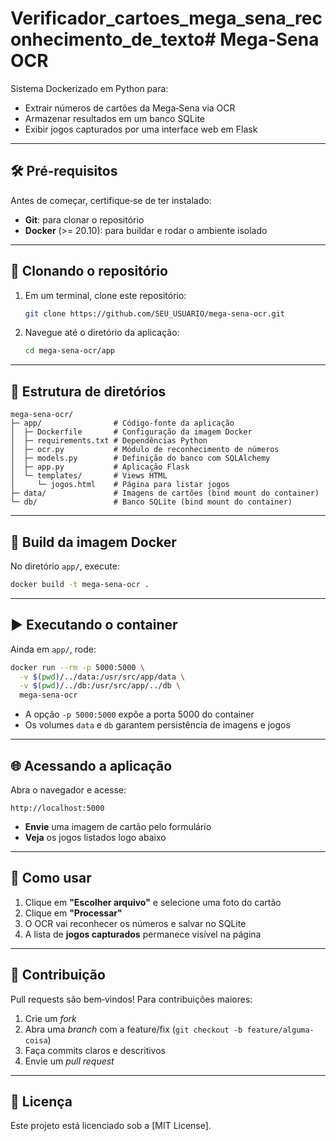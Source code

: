 # Verificador_cartoes_mega_sena_reconhecimento_de_texto# Mega‑Sena OCR

Sistema Dockerizado em Python para:

- Extrair números de cartões da Mega‑Sena via OCR
- Armazenar resultados em um banco SQLite
- Exibir jogos capturados por uma interface web em Flask

---

## 🛠️ Pré‑requisitos

Antes de começar, certifique‑se de ter instalado:

- **Git**: para clonar o repositório
- **Docker** (>= 20.10): para buildar e rodar o ambiente isolado

---

## 🚀 Clonando o repositório

1. Em um terminal, clone este repositório:
   ```bash
   git clone https://github.com/SEU_USUARIO/mega-sena-ocr.git
   ```
2. Navegue até o diretório da aplicação:
   ```bash
   cd mega-sena-ocr/app
   ```

---

## 📂 Estrutura de diretórios

```plaintext
mega-sena-ocr/
├─ app/                # Código-fonte da aplicação
│  ├─ Dockerfile       # Configuração da imagem Docker
│  ├─ requirements.txt # Dependências Python
│  ├─ ocr.py           # Módulo de reconhecimento de números
│  ├─ models.py        # Definição do banco com SQLAlchemy
│  ├─ app.py           # Aplicação Flask
│  └─ templates/       # Views HTML
│     └─ jogos.html    # Página para listar jogos
├─ data/               # Imagens de cartões (bind mount do container)
└─ db/                 # Banco SQLite (bind mount do container)
```

---

## 🐳 Build da imagem Docker

No diretório `app/`, execute:

```bash
docker build -t mega-sena-ocr .
```

---

## ▶️ Executando o container

Ainda em `app/`, rode:

```bash
docker run --rm -p 5000:5000 \
  -v $(pwd)/../data:/usr/src/app/data \
  -v $(pwd)/../db:/usr/src/app/../db \
  mega-sena-ocr
```

- A opção `-p 5000:5000` expõe a porta 5000 do container
- Os volumes `data` e `db` garantem persistência de imagens e jogos

---

## 🌐 Acessando a aplicação

Abra o navegador e acesse:

```
http://localhost:5000
```

- **Envie** uma imagem de cartão pelo formulário
- **Veja** os jogos listados logo abaixo

---

## 📝 Como usar

1. Clique em **"Escolher arquivo"** e selecione uma foto do cartão
2. Clique em **"Processar"**
3. O OCR vai reconhecer os números e salvar no SQLite
4. A lista de **jogos capturados** permanece visível na página

---

## 🤝 Contribuição

Pull requests são bem‑vindos! Para contribuições maiores:

1. Crie um _fork_
2. Abra uma _branch_ com a feature/fix (`git checkout -b feature/alguma-coisa`)
3. Faça commits claros e descritivos
4. Envie um _pull request_

---

## 📄 Licença

Este projeto está licenciado sob a [MIT License].

